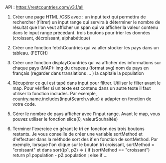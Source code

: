 API : https://restcountries.com/v3.1/all

1. Créer une page HTML /CSS avec :
un input text qui permettra de rechercher (filtrer)
un input range qui servira à déterminer le nombre de résultat que l'on veut afficher
un span qui va afficher la valeur contenu dans le input range précédant.
trois boutons pour trier les données (croissant, décroissant, alphabétique)
2. Créer une fonction fetchCountries qui va aller stocker les pays dans un tableau. (FETCH)

3. Créer une fonction displayCountries  qui va afficher des informations sur chaque pays (MAP):
img du drapeau (format svg)
nom du pays en français (regarder dans translations ... ) 
la capitale
la population
4. Récupérer ce qui est tapé dans input pour filtrer. Utiliser le filter avant le map. Pour vérifier si un texte est contenu dans un autre 
texte il faut utiliser la fonction includes. Par exemple, country.name.includes(inputSearch.value) à adapter en fonction de votre code.

5. Gérer le nombre de pays afficher avec l'input range. Avant le map, vous pouvez utiliser le fonction slice(0, valeurSouhaitée)

6. Terminer l'exercice en gérant le tri en fonction des trois boutons restants. Je vous conseille de créer une variable sortMethod et d'effectuer 
dans la méthode sort des if en fonction de sortMethod. Par exemple, lorsque l'on clique sur le bouton tri croissant, sortMethod = "croissant" 
et dans sort((p1, p2) => { if (sortMethod == "croissant") return p1.population - p2.population ; else if ...
